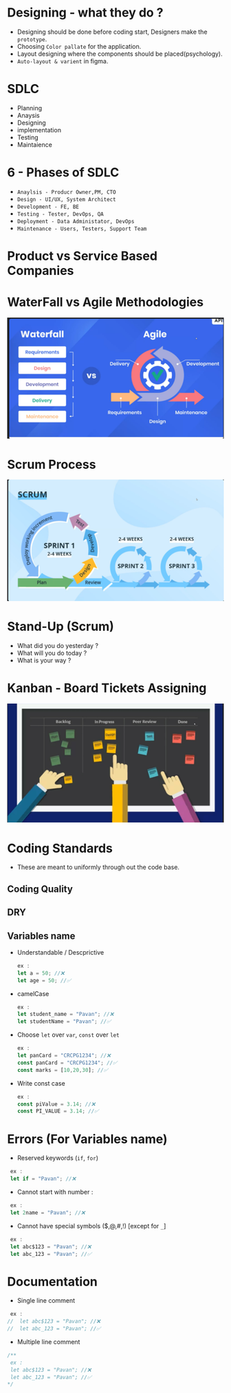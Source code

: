 # Designing - what they do ?

- Designing should be done before coding start, Designers make the `prototype`.
- Choosing `Color pallate` for the application.
- Layout designing where the components should be placed(psychology).
- `Auto-layout & varient` in figma.

# SDLC

- Planning
- Anaysis
- Designing
- implementation
- Testing
- Maintaience

# 6 - Phases of SDLC

- `Anaylsis - Producr Owner,PM, CTO`
- `Design - UI/UX, System Architect`
- `Development - FE, BE`
- `Testing - Tester, DevOps, QA`
- `Deployment - Data Administator, DevOps`
- `Maintenance - Users, Testers, Support Team`

# Product vs Service Based Companies

# WaterFall vs Agile Methodologies

![alt text](<Waterfall vs agile ss.png>)

# Scrum Process

![alt text](<scrum processs ss.png>)

# Stand-Up (Scrum)

- What did you do yesterday ?
- What will you do today ?
- What is your way ?

# Kanban - Board Tickets Assigning

![alt text](<kanban tickets jira img.png>)

# Coding Standards

- These are meant to uniformly through out the code base.

## Coding Quality

## DRY

## Variables name

- Understandable / Descprictive
  ```js
  ex :
  let a = 50; //❌
  let age = 50; //✅
  ```
- camelCase
  ```js
  ex :
  let student_name = "Pavan"; //❌
  let studentName = "Pavan"; //✅
  ```
- Choose `let` over `var`, `const` over `let`

  ```js
  ex :
  let panCard = "CRCPG1234"; //❌
  const panCard = "CRCPG1234"; //✅
  const marks = [10,20,30]; //✅
  ```

- Write const case

  ```js
  ex :
  const piValue = 3.14; //❌
  const PI_VALUE = 3.14; //✅
  ```

# Errors (For Variables name)

- Reserved keywords (`if`, `for`)

```js
 ex :
 let if = "Pavan"; //❌
```

- Cannot start with number :

```js
 ex :
 let 2name = "Pavan"; //❌
```

- Cannot have special symbols ($,@,#,!) [except for `_`]

```js
 ex :
 let abc$123 = "Pavan"; //❌
 let abc_123 = "Pavan"; //✅
```

# Documentation

- Single line comment

```js
 ex :
//  let abc$123 = "Pavan"; //❌
//  let abc_123 = "Pavan"; //✅
```

- Multiple line comment

```js
/**
 ex :
 let abc$123 = "Pavan"; //❌
 let abc_123 = "Pavan"; //✅
*/
```
